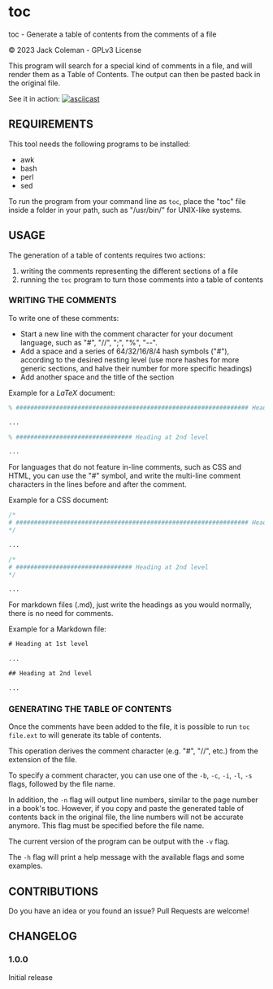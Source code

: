 <!--
# ┌───────────────────────────────────────────────────────────────┐
# │ CONTENTS OF README.md                                         │
# ├───────────────────────────────────────────────────────────────┘
# │
# ├──┐toc
# │  ├── REQUIREMENTS
# │  ├──┐USAGE
# │  │  ├── WRITING THE COMMENTS
# │  │  └── GENERATING THE TABLE OF CONTENTS
# │  ├── CONTRIBUTIONS
# │  └──┐CHANGELOG
# │     └── 1.0.0
# │
# └───────────────────────────────────────────────────────────────
-->

# toc

toc - Generate a table of contents from the comments of a file

© 2023 Jack Coleman - GPLv3 License

This program will search for a special kind of comments in a file, and will render them as a Table of Contents.
The output can then be pasted back in the original file.

See it in action:
[![asciicast](https://asciinema.org/a/619015.svg)](https://asciinema.org/a/619015)

## REQUIREMENTS

This tool needs the following programs to be installed:

- awk
- bash
- perl
- sed

To run the program from your command line as `toc`, place the "toc" file inside a folder in your path, such as "/usr/bin/" for UNIX-like systems.

## USAGE

The generation of a table of contents requires two actions:

1. writing the comments representing the different sections of a file
2. running the `toc` program to turn those comments into a table of contents

### WRITING THE COMMENTS

To write one of these comments:

- Start a new line with the comment character for your document language, such as "#", "//", ";", "%", "--".
- Add a space and a series of 64/32/16/8/4 hash symbols ("#"), according to the desired nesting level (use more hashes for more generic sections, and halve their number for more specific headings)
- Add another space and the title of the section

Example for a $LaTeX$ document:

```latex
% ################################################################ Heading at 1st level

...

% ################################ Heading at 2nd level

...
```

For languages that do not feature in-line comments, such as CSS and HTML, you can use the "#" symbol, 
and write the multi-line comment characters in the lines before and after the comment.

Example for a CSS document:

```css
/*
# ################################################################ Heading at 1st level
*/

...

/*
# ################################ Heading at 2nd level
*/

...
```

For markdown files (.md), just write the headings as you would normally, there is no need for comments.

Example for a Markdown file:

```md
​# Heading at 1st level

...

​## Heading at 2nd level

...
```

### GENERATING THE TABLE OF CONTENTS

Once the comments have been added to the file, it is possible to run `toc file.ext` to will generate its table of contents.

This operation derives the comment character (e.g. "#", "//", etc.) from the extension of the file.

To specify a comment character, you can use one of the `-b`, `-c`, `-i`, `-l`, `-s` flags, followed by the file name.

In addition, the `-n` flag will output line numbers, similar to the page number in a book's toc.
However, if you copy and paste the generated table of contents back in the original file, the line numbers will not be accurate anymore.
This flag must be specified before the file name.

The current version of the program can be output with the `-v` flag.

The `-h` flag will print a help message with the available flags and some examples.

## CONTRIBUTIONS

Do you have an idea or you found an issue? Pull Requests are welcome!

## CHANGELOG

### 1.0.0

Initial release
